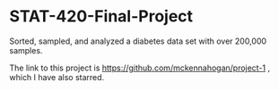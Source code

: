 # STAT-420-Final-Project
Sorted, sampled, and analyzed a diabetes data set with over 200,000 samples.

The link to this project is https://github.com/mckennahogan/project-1 , which I have also starred.
